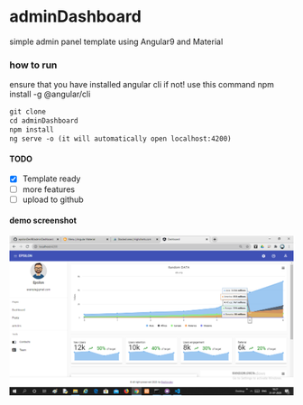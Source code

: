 # adminDashboard
 simple admin panel template using Angular9 and Material
 
 ### how to run
 ensure that you have installed angular cli if not!
 use this command
 npm install -g @angular/cli
``` 
git clone 
cd adminDashboard
npm install
ng serve -o (it will automatically open localhost:4200)
```

#### TODO
- [x] Template ready
- [ ] more features
- [ ] upload to github

#### demo screenshot
![](dashboard.png)
